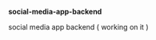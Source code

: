 **social-media-app-backend**              
             
social media app backend ( working on it )                   
      
    
 
  
  
 
